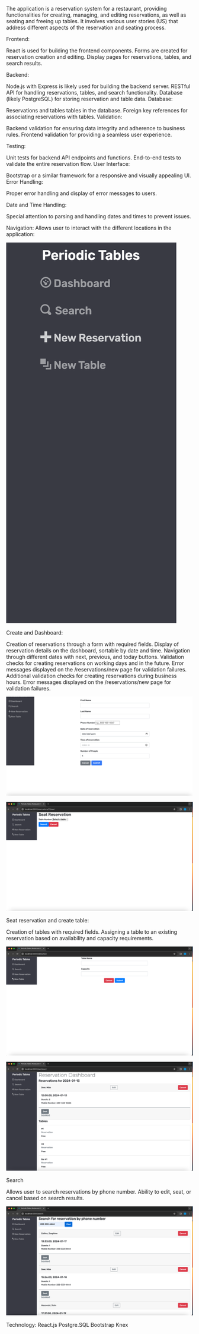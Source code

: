 The application is a reservation system for a restaurant, providing functionalities for creating, managing, and editing reservations, as well as seating and freeing up tables. It involves various user stories (US) that address different aspects of the reservation and seating process. 

Frontend:

React is used for building the frontend components.
Forms are created for reservation creation and editing.
Display pages for reservations, tables, and search results.

Backend:

Node.js with Express is likely used for building the backend server.
RESTful API for handling reservations, tables, and search functionality.
Database (likely PostgreSQL) for storing reservation and table data.
Database:

Reservations and tables tables in the database.
Foreign key references for associating reservations with tables.
Validation:

Backend validation for ensuring data integrity and adherence to business rules.
Frontend validation for providing a seamless user experience.

Testing:

Unit tests for backend API endpoints and functions.
End-to-end tests to validate the entire reservation flow.
User Interface:

Bootstrap or a similar framework for a responsive and visually appealing UI.
Error Handling:

Proper error handling and display of error messages to users.

Date and Time Handling:

Special attention to parsing and handling dates and times to prevent issues.


Navigation:
Allows user to interact with the different locations in the application:

![Final-Capstone Screenshot](Screenshot%202024-01-13%20at%202.24.42%20PM.png)



Create and Dashboard:

Creation of reservations through a form with required fields.
Display of reservation details on the dashboard, sortable by date and time.
Navigation through different dates with next, previous, and today buttons.
Validation checks for creating reservations on working days and in the future.
Error messages displayed on the /reservations/new page for validation failures.
Additional validation checks for creating reservations during business hours.
Error messages displayed on the /reservations/new page for validation failures.

![Screenshot](Screenshot%202024-01-13%20at%202.28.30%20PM.png)




![Screenshot](Screenshot%202024-01-13%20at%202.31.03%20PM.png)



Seat reservation and create table:

Creation of tables with required fields.
Assigning a table to an existing reservation based on availability and capacity requirements.


![Screenshot PM](Screenshot%202024-01-13%20at%202.33.57%20PM.png)


![Screenshot  PM](Screenshot%202024-01-13%20at%202.36.12%20PM.png)



Search

Allows user to search reservations by phone number.
Ability to edit, seat, or cancel based on search results.

![Screenshot PM](Screenshot%202024-01-13%20at%202.37.58%20PM.png)

Technology:
React.js
Postgre.SQL
Bootstrap
Knex



